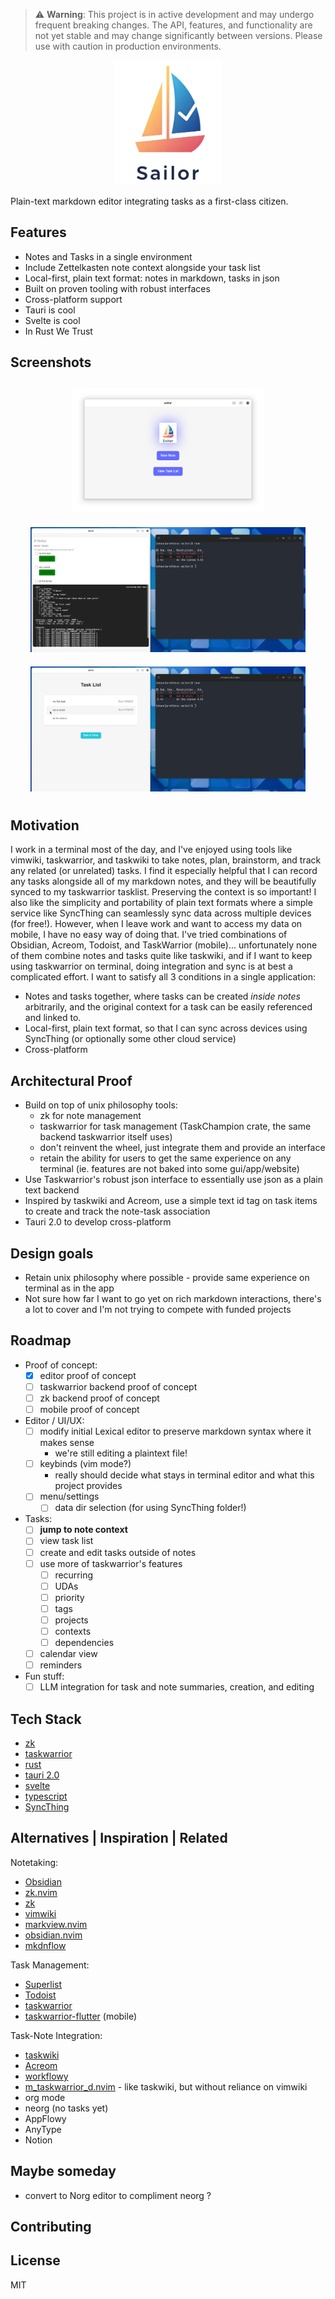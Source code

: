 > ⚠️ **Warning**: This project is in active development and may undergo frequent breaking changes. The API, features, and functionality are not yet stable and may change significantly between versions. Please use with caution in production environments.

<div align="center">
    <img src="assets/logo.png" alt="Sailor Logo" height="200">
</div>

Plain-text markdown editor integrating tasks as a first-class citizen.

## Features
- Notes and Tasks in a single environment
- Include Zettelkasten note context alongside your task list
- Local-first, plain text format: notes in markdown, tasks in json
- Built on proven tooling with robust interfaces
- Cross-platform support
- Tauri is cool
- Svelte is cool
- In Rust We Trust

## Screenshots
<div align="center">
    <img src="assets/screenshots/title_page.png" alt="Title page" height="200" style="margin: 10px;">
    <img src="assets/screenshots/note_with_tasks.png" alt="Create and manage tasks directly within your notes" height="200" style="margin: 10px;">
    <img src="assets/screenshots/tasklist_with_tasks.png" alt="View and organize all your tasks in one place" height="200" style="margin: 10px;">
</div>

## Motivation
I work in a terminal most of the day, and I've enjoyed using tools like vimwiki, taskwarrior, and taskwiki to take notes, plan, brainstorm, and track any related (or unrelated) tasks. I find it especially helpful that I can record any tasks alongside all of my markdown notes, and they will be beautifully synced to my taskwarrior tasklist. Preserving the context is so important! I also like the simplicity and portability of plain text formats where a simple service like SyncThing can seamlessly sync data across multiple devices (for free!). However, when I leave work and want to access my data on mobile, I have no easy way of doing that. I've tried combinations of Obsidian, Acreom, Todoist, and TaskWarrior (mobile)... unfortunately none of them combine notes and tasks quite like taskwiki, and if I want to keep using taskwarrior on terminal, doing integration and sync is at best a complicated effort. I want to satisfy all 3 conditions in a single application:
- Notes and tasks together, where tasks can be created _inside notes_ arbitrarily, and the original context for a task can be easily referenced and linked to.
- Local-first, plain text format, so that I can sync across devices using SyncThing (or optionally some other cloud service)
- Cross-platform

## Architectural Proof
- Build on top of unix philosophy tools:
  - zk for note management
  - taskwarrior for task management (TaskChampion crate, the same backend taskwarrior itself uses)
  - don't reinvent the wheel, just integrate them and provide an interface
  - retain the ability for users to get the same experience on any terminal (ie. features are not baked into some gui/app/website)
- Use Taskwarrior's robust json interface to essentially use json as a plain text backend
- Inspired by taskwiki and Acreom, use a simple text id tag on task items to create and track the note-task association
- Tauri 2.0 to develop cross-platform

## Design goals
- Retain unix philosophy where possible - provide same experience on terminal as in the app
- Not sure how far I want to go yet on rich markdown interactions, there's a lot to cover and I'm not trying to compete with funded projects

## Roadmap
- Proof of concept:
  - [x] editor proof of concept
  - [ ] taskwarrior backend proof of concept
  - [ ] zk backend proof of concept
  - [ ] mobile proof of concept
- Editor / UI/UX:
  - [ ] modify initial Lexical editor to preserve markdown syntax where it makes sense
    - we're still editing a plaintext file!
  - [ ] keybinds (vim mode?)
    - really should decide what stays in terminal editor and what this project provides
  - [ ] menu/settings
    - [ ] data dir selection (for using SyncThing folder!)
- Tasks:
  - [ ] **jump to note context**
  - [ ] view task list
  - [ ] create and edit tasks outside of notes
  - [ ] use more of taskwarrior's features
    - [ ] recurring
    - [ ] UDAs
    - [ ] priority
    - [ ] tags
    - [ ] projects
    - [ ] contexts
    - [ ] dependencies
  - [ ] calendar view
  - [ ] reminders
- Fun stuff:
  - [ ] LLM integration for task and note summaries, creation, and editing

## Tech Stack
- [zk](https://github.com/zk-org/zk)
- [taskwarrior](https://taskwarrior.org/)
- [rust](https://www.rust-lang.org/)
- [tauri 2.0](https://tauri.app/)
- [svelte](https://svelte.dev/)
- [typescript](https://www.typescriptlang.org/)
- [SyncThing](https://syncthing.net/)

## Alternatives | Inspiration | Related
Notetaking:
- [Obsidian](https://obsidian.md/)
- [zk.nvim](https://github.com/zk-org/zk.nvim)
- [zk](https://github.com/zk-org/zk)
- [vimwiki](https://github.com/vimwiki/vimwiki)
- [markview.nvim](https://github.com/OXY2DEV/markview.nvim)
- [obsidian.nvim](https://github.com/epwalsh/obsidian.nvim)
- [mkdnflow](https://github.com/jakewvincent/mkdnflow.nvim)

Task Management:
- [Superlist](https://www.superlist.com)
- [Todoist](https://todoist.com/)
- [taskwarrior](https://taskwarrior.org/)
- [taskwarrior-flutter](https://github.com/CCExtractor/taskwarrior-flutter) (mobile)

Task-Note Integration:
- [taskwiki](https://github.com/tools-life/taskwiki)
- [Acreom](https://github.com/acreom/acreom)
- [workflowy](https://www.workflowy.com/)
- [m_taskwarrior_d.nvim](https://github.com/huantrinh1802/m_taskwarrior_d.nvim) - like taskwiki, but without reliance on vimwiki
- org mode
- neorg (no tasks yet)
- AppFlowy
- AnyType
- Notion

## Maybe someday
- convert to Norg editor to compliment neorg  ?

## Contributing

## License
MIT
